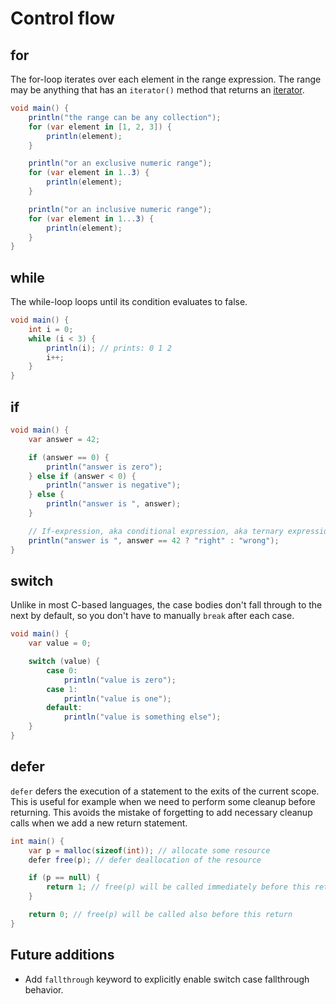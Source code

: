 # Control flow

## for

The for-loop iterates over each element in the range expression.
The range may be anything that has an `iterator()` method that returns an [iterator](iterators.html).

```cs
void main() {
    println("the range can be any collection");
    for (var element in [1, 2, 3]) {
        println(element);
    }

    println("or an exclusive numeric range");
    for (var element in 1..3) {
        println(element);
    }

    println("or an inclusive numeric range");
    for (var element in 1...3) {
        println(element);
    }
}
```

## while

The while-loop loops until its condition evaluates to false.

```cs
void main() {
    int i = 0;
    while (i < 3) {
        println(i); // prints: 0 1 2
        i++;
    }
}
```

## if

```cs
void main() {
    var answer = 42;

    if (answer == 0) {
        println("answer is zero");
    } else if (answer < 0) {
        println("answer is negative");
    } else {
        println("answer is ", answer);
    }

    // If-expression, aka conditional expression, aka ternary expression.
    println("answer is ", answer == 42 ? "right" : "wrong");
}
```

## switch

Unlike in most C-based languages, the case bodies don't fall through to the next by default,
so you don't have to manually `break` after each case.

```cs
void main() {
    var value = 0;

    switch (value) {
        case 0:
            println("value is zero");
        case 1:
            println("value is one");
        default:
            println("value is something else");
    }
}
```

## defer

`defer` defers the execution of a statement to the exits of the current scope.
This is useful for example when we need to perform some cleanup before returning.
This avoids the mistake of forgetting to add necessary cleanup calls when we add a new return statement.

```cs
int main() {
    var p = malloc(sizeof(int)); // allocate some resource
    defer free(p); // defer deallocation of the resource

    if (p == null) {
        return 1; // free(p) will be called immediately before this return
    }

    return 0; // free(p) will be called also before this return
}
```

## Future additions

- Add `fallthrough` keyword to explicitly enable switch case fallthrough behavior.
